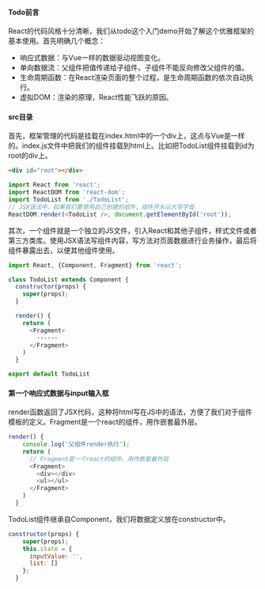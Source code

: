 #### Todo前言
React的代码风格十分清晰，我们从todo这个入门demo开始了解这个优雅框架的基本使用。首先明确几个概念：
- 响应式数据：与Vue一样的数据驱动视图变化。
- 单向数据流：父组件把值传递给子组件，子组件不能反向修改父组件的值。
- 生命周期函数：在React渲染页面的整个过程，是生命周期函数的依次自动执行。
- 虚拟DOM：渲染的原理，React性能飞跃的原因。

#### src目录
首先，框架管理的代码是挂载在index.html中的一个div上，这点与Vue是一样的。index.js文件中把我们的组件挂载到html上。比如把TodoList组件挂载到id为root的div上。
```html
<div id="root"></div>
```
```javascript
import React from 'react';
import ReactDOM from 'react-dom';
import TodoList from './TodoList';
// JSX语法中，如果我们要使用自己创建的组件，组件开头以大写字母
ReactDOM.render(<TodoList />, document.getElementById('root'));
```
其次，一个组件就是一个独立的JS文件，引入React和其他子组件，样式文件或者第三方类库。使用JSX语法写组件内容，写方法对页面数据进行业务操作，最后将组件暴露出去，以便其他组件使用。
```javascript
import React, {Component, Fragment} from 'react';

class TodoList extends Component {
  constructor(props) {
    super(props);
  }

  render() {
    return (
      <Fragment>
        ······
      </Fragment>
    )
  }

export default TodoList
```

#### 第一个响应式数据与input输入框
render函数返回了JSX代码，这种将html写在JS中的语法，方便了我们对于组件模板的定义。Fragment是一个react的组件，用作嵌套最外层。
```javascript
render() {
    console.log('父组件render执行');
    return (
      // Fragment是一个react的组件，用作嵌套最外层
      <Fragment>
        <div></div>
        <ul></ul>
      </Fragment>
    )
  }
```
TodoList组件继承自Component，我们将数据定义放在constructor中。
```javascript
constructor(props) {
    super(props);
    this.state = {
      inputValue: '',
      list: []
    };
  }
```
